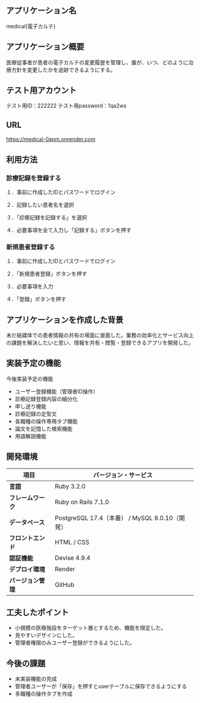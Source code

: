 ## アプリケーション名
medical(電子カルテ)

## アプリケーション概要
医療従事者が患者の電子カルテの変更履歴を管理し、誰が、いつ、どのように治療方針を変更したかを追跡できるようにする。

## テスト用アカウント
テスト用ID：222222
テスト用password：1qa2ws

## URL
https://medical-0apm.onrender.com

## 利用方法
### 診療記録を登録する
１．事前に作成したIDとパスワードでログイン

２．記録したい患者名を選択

３．「診療記録を記録する」を選択

４．必要事項を全て入力し「記録する」ボタンを押す

### 新規患者登録する
１．事前に作成したIDとパスワードでログイン

２．「新規患者登録」ボタンを押す

３．必要事項を入力

４．「登録」ボタンを押す

## アプリケーションを作成した背景
未だ紙媒体での患者情報の共有の場面に直面した。業務の効率化とサービス向上の課題を解決したいと思い、情報を共有・閲覧・登録できるアプリを開発した。

## 実装予定の機能
今後実装予定の機能
- ユーザー登録機能（管理者ID操作）
- 診療記録登録内容の細分化
- 申し送り機能
- 診療記録の定型文
- 各職種の操作専用タブ機能
- 論文を記憶した検索機能
- 用語解説機能

## 開発環境
| 項目                | バージョン・サービス  |
|---------------------|---------------------|
| **言語**            | Ruby 3.2.0          |
| **フレームワーク**   | Ruby on Rails 7.1.0 |
| **データベース**     | PostgreSQL 17.4（本番） / MySQL 8.0.10（開発） |
| **フロントエンド**   | HTML / CSS          |
| **認証機能**        | Devise 4.9.4        |
| **デプロイ環境**     | Render              |
| **バージョン管理**   | GitHub              |

## 工夫したポイント
- 小規模の医療施設をターゲット層とするため、機能を限定した。
- 見やすいデザインにした。
- 管理者権限のみユーザー登録ができるようにした。

## 今後の課題
- 未実装機能の完成
- 管理者ユーザーが「保存」を押すとuserテーブルに保存できるようにする
- 多職種の操作タブを作成